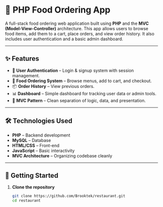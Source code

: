 # 🍔 PHP Food Ordering App

A full-stack food ordering web application built using **PHP** and the **MVC (Model-View-Controller)** architecture. This app allows users to browse food items, add them to a cart, place orders, and view order history. It also includes user authentication and a basic admin dashboard.


---

## ✨ Features

- 🔐 **User Authentication** – Login & signup system with session management.
- 🛒 **Food Ordering System** – Browse menus, add to cart, and checkout.
- 📦 **Order History** – View previous orders.
- 📊 **Dashboard** – Simple dashboard for tracking user data or admin tools.
- 🧱 **MVC Pattern** – Clean separation of logic, data, and presentation.

---

## 🛠️ Technologies Used

- **PHP** – Backend development
- **MySQL** – Database
- **HTML/CSS** – Front-end
- **JavaScript** – Basic interactivity
- **MVC Architecture** – Organizing codebase cleanly

---

## 🚀 Getting Started

1. **Clone the repository**
   ```bash
   git clone https://github.com/Brooktek/restaurant.git
   cd restaurant


